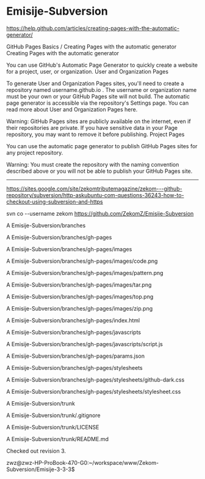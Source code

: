# Emisije-Subversion

https://help.github.com/articles/creating-pages-with-the-automatic-generator/

GitHub Pages Basics / Creating Pages with the automatic generator
Creating Pages with the automatic generator

You can use GitHub's Automatic Page Generator to quickly create a website for a project, user, or organization.
User and Organization Pages

To generate User and Organization Pages sites, you'll need to create a repository named username.github.io . The username or organization name must be your own or your GitHub Pages site will not build. The automatic page generator is accessible via the repository's Settings page. You can read more about User and Organization Pages here.

Warning: GitHub Pages sites are publicly available on the internet, even if their repositories are private. If you have sensitive data in your Page repository, you may want to remove it before publishing.
Project Pages

You can use the automatic page generator to publish GitHub Pages sites for any project repository.

Warning: You must create the repository with the naming convention described above or you will not be able to publish your GitHub Pages site.

---
https://sites.google.com/site/zekomtributemagazine/zekom---github-repository/subversion/http-askubuntu-com-questions-36243-how-to-checkout-using-subversion-and-https


svn co --username zekom https://github.com/ZekomZ/Emisije-Subversion

A    Emisije-Subversion/branches

A    Emisije-Subversion/branches/gh-pages

A    Emisije-Subversion/branches/gh-pages/images

A    Emisije-Subversion/branches/gh-pages/images/code.png

A    Emisije-Subversion/branches/gh-pages/images/pattern.png

A    Emisije-Subversion/branches/gh-pages/images/tar.png

A    Emisije-Subversion/branches/gh-pages/images/top.png

A    Emisije-Subversion/branches/gh-pages/images/zip.png

A    Emisije-Subversion/branches/gh-pages/index.html

A    Emisije-Subversion/branches/gh-pages/javascripts

A    Emisije-Subversion/branches/gh-pages/javascripts/script.js

A    Emisije-Subversion/branches/gh-pages/params.json

A    Emisije-Subversion/branches/gh-pages/stylesheets

A    Emisije-Subversion/branches/gh-pages/stylesheets/github-dark.css

A    Emisije-Subversion/branches/gh-pages/stylesheets/stylesheet.css

A    Emisije-Subversion/trunk

A    Emisije-Subversion/trunk/.gitignore

A    Emisije-Subversion/trunk/LICENSE

A    Emisije-Subversion/trunk/README.md

Checked out revision 3.

zwz@zwz-HP-ProBook-470-G0:~/workspace/www/Zekom-Subversion/Emisije-3-3-3$
